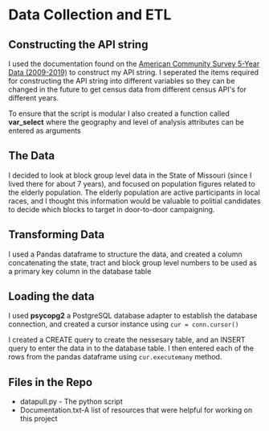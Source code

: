 # Data Collection and ETL

## Constructing the API string
I used the documentation found on the [American Community Survey 5-Year Data (2009-2019)](https://api.census.gov/data/2019/acs/acs5/examples.html) to construct my API string.
I seperated the items required for constructing the API string into different variables so they can be changed in the future to get census data from different census API's for different years.

To ensure that the script is modular I also created a function called **var_select** where the geography and level of analysis attributes can be entered as arguments


## The Data
I decided to look at block group level data in the State of Missouri (since I lived there for about 7 years), and focused on population figures related to the elderly population. The elderly population are active participants in local races, and I thought this information would be valuable to politial candidates to decide which blocks to target in door-to-door campaigning.

## Transforming Data
I used a Pandas dataframe to structure the data, and created a column concatenating the state, tract and block group level numbers to be used as a primary key column in the database table

## Loading the data
I used **psycopg2** a PostgreSQL database adapter to establish the database connection, and created a cursor instance using `cur = conn.cursor()`

I created a CREATE query to create the nessesary table, and an INSERT query to enter the data in to the database table. I then entered each of the rows from the pandas dataframe using `cur.executemany` method.

## Files in the Repo
+ datapull.py - The python script 
+ Documentation.txt-A list of resources that were helpful for working on this project

